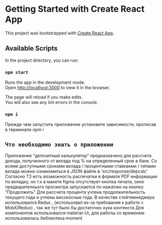 # Getting Started with Create React App

This project was bootstrapped with [Create React App](https://github.com/facebook/create-react-app).

## Available Scripts

In the project directory, you can run:

### `npm start`

Runs the app in the development mode.\
Open [http://localhost:3000](http://localhost:3000) to view it in the browser.

The page will reload if you make edits.\
You will also see any lint errors in the console.

### `npm i`

Прежде чем запустить приложение установите зависимости, прописав в терминале npm i


## `Что необходимо знать о приложении`

Приложение "депозитный калькулятор" предназначено для рассчета дохода, полученного от вклада под % на определенный 
срок в банк. Со всеми доступными сроками вклада / процентными ставкакми / типами вклада можно ознакомиться в JSON файле 
в 'src/response/depcalc'
Согласно ТЗ есть возможность распечатки в формате PDF информации по вкладку, но т.к в макете figma отсутствует кнопка печати, 
окно предварителнього просмотра запускается по нажатию на кнопку "Продолжить"
Для рассчета процента учтена продолжительность текущего года и учтены високосные года.
В качестве стейтменеджера использовался Redux , (использовал из-за требования к работе с MobX/Redux) , так же тут было бы достаточно хука контекста
Для компонентов использовался material-Ui, для работы со временем использовалась библиотека moment

